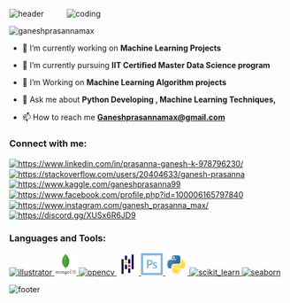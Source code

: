 ![header](https://capsule-render.vercel.app/api?color=timeGradient&height=250&type=waving&text=Hey%20There%20,I'm%20prasanna%20Ganesh&fontSize=50&fontColor=060207&fontAlignY=35&desc=Datascience%20Professional&descAlignY=60&descAlign=50)
<img align="right" alt="coding" width="400" src="https://i.pinimg.com/originals/bd/e9/7a/bde97a2bb426f625fc9810ab662b74b3.gif">
<p align="left"> <img src="https://komarev.com/ghpvc/?username=ganeshprasannamax&label=Profile%20views&color=0e75b6&style=flat" alt="ganeshprasannamax" /> </p>

- 🔭 I’m currently working on **Machine Learning Projects**

- 🌱 I’m currently pursuing **IIT Certified Master Data Science program**

- 🤝 I’m Working on **Machine Learning Algorithm projects**

- 💬 Ask me about **Python Developing , Machine Learning Techniques,**

- 📫 How to reach me **Ganeshprasannamax@gmail.com**

<h3 align="left">Connect with me:</h3>
<p align="left">
<a href="https://linkedin.com/in/https://www.linkedin.com/in/prasanna-ganesh-k-978796230/" target="blank"><img align="center" src="https://raw.githubusercontent.com/rahuldkjain/github-profile-readme-generator/master/src/images/icons/Social/linked-in-alt.svg" alt="https://www.linkedin.com/in/prasanna-ganesh-k-978796230/" height="30" width="40" /></a>
<a href="https://stackoverflow.com/users/https://stackoverflow.com/users/20404633/ganesh-prasanna" target="blank"><img align="center" src="https://raw.githubusercontent.com/rahuldkjain/github-profile-readme-generator/master/src/images/icons/Social/stack-overflow.svg" alt="https://stackoverflow.com/users/20404633/ganesh-prasanna" height="30" width="40" /></a>
<a href="https://kaggle.com/https://www.kaggle.com/ganeshprasanna99" target="blank"><img align="center" src="https://raw.githubusercontent.com/rahuldkjain/github-profile-readme-generator/master/src/images/icons/Social/kaggle.svg" alt="https://www.kaggle.com/ganeshprasanna99" height="30" width="40" /></a>
<a href="https://fb.com/https://www.facebook.com/profile.php?id=100006165797840" target="blank"><img align="center" src="https://raw.githubusercontent.com/rahuldkjain/github-profile-readme-generator/master/src/images/icons/Social/facebook.svg" alt="https://www.facebook.com/profile.php?id=100006165797840" height="30" width="40" /></a>
<a href="https://instagram.com/https://www.instagram.com/ganesh_prasanna_max/" target="blank"><img align="center" src="https://raw.githubusercontent.com/rahuldkjain/github-profile-readme-generator/master/src/images/icons/Social/instagram.svg" alt="https://www.instagram.com/ganesh_prasanna_max/" height="30" width="40" /></a>
<a href="https://discord.gg/https://discord.gg/XUSx6R6JD9" target="blank"><img align="center" src="https://raw.githubusercontent.com/rahuldkjain/github-profile-readme-generator/master/src/images/icons/Social/discord.svg" alt="https://discord.gg/XUSx6R6JD9" height="30" width="40" /></a>
</p>

<h3 align="left">Languages and Tools:</h3>
<p align="left"> <a href="https://www.adobe.com/in/products/illustrator.html" target="_blank" rel="noreferrer"> <img src="https://www.vectorlogo.zone/logos/adobe_illustrator/adobe_illustrator-icon.svg" alt="illustrator" width="40" height="40"/> </a> <a href="https://www.mongodb.com/" target="_blank" rel="noreferrer"> <img src="https://raw.githubusercontent.com/devicons/devicon/master/icons/mongodb/mongodb-original-wordmark.svg" alt="mongodb" width="40" height="40"/> </a> <a href="https://opencv.org/" target="_blank" rel="noreferrer"> <img src="https://www.vectorlogo.zone/logos/opencv/opencv-icon.svg" alt="opencv" width="40" height="40"/> </a> <a href="https://pandas.pydata.org/" target="_blank" rel="noreferrer"> <img src="https://raw.githubusercontent.com/devicons/devicon/2ae2a900d2f041da66e950e4d48052658d850630/icons/pandas/pandas-original.svg" alt="pandas" width="40" height="40"/> </a> <a href="https://www.photoshop.com/en" target="_blank" rel="noreferrer"> <img src="https://raw.githubusercontent.com/devicons/devicon/master/icons/photoshop/photoshop-line.svg" alt="photoshop" width="40" height="40"/> </a> <a href="https://www.python.org" target="_blank" rel="noreferrer"> <img src="https://raw.githubusercontent.com/devicons/devicon/master/icons/python/python-original.svg" alt="python" width="40" height="40"/> </a> <a href="https://scikit-learn.org/" target="_blank" rel="noreferrer"> <img src="https://upload.wikimedia.org/wikipedia/commons/0/05/Scikit_learn_logo_small.svg" alt="scikit_learn" width="40" height="40"/> </a> <a href="https://seaborn.pydata.org/" target="_blank" rel="noreferrer"> <img src="https://seaborn.pydata.org/_images/logo-mark-lightbg.svg" alt="seaborn" width="40" height="40"/> </a> </p>
</p>
  
  ![footer](https://capsule-render.vercel.app/api?section=footer&type=waving)
          


<!--
